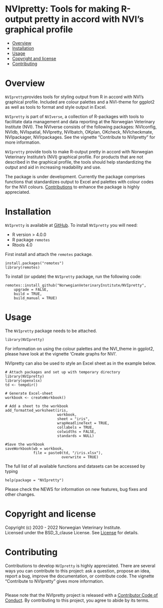 # NVIpretty: Tools for making R-output pretty in accord with NVI’s graphical profile

<!-- README.md is generated from README.Rmd. Please edit that file -->

-   [Overview](#overview)
-   [Installation](#installation)
-   [Usage](#usage)
-   [Copyright and license](#copyright-and-license)
-   [Contributing](#contributing)

# Overview

`NVIpretty`provides tools for styling output from R in accord with NVI’s
graphical profile. Included are colour palettes and a NVI-theme for
ggplot2 as well as tools to format and style output in Excel.

`NVIpretty` is part of `NVIverse`, a collection of R-packages with tools
to facilitate data management and data reporting at the Norwegian
Veterinary Institute (NVI). The NVIverse consists of the following
packages: NVIconfig, NVIdb, NVIspatial, NVIpretty, NVIbatch, OKplan,
OKcheck, NVIcheckmate, NVIpackager, NVIrpackages. See the vignette
“Contribute to NVIpretty” for more information.

`NVIpretty` provide tools to make R-output pretty in accord with
Norwegian Veterinary Institute’s (NVI) graphical profile. For products
that are not described in the graphical profile, the tools should help
standardizing the output and aid in increasing readability and use.

The package is under development. Currently the package comprises
functions that standardizes output to Excel and palettes with colour
codes for the NVI colours. [Contributions](#contributing) to enhance the
package is highly appreciated.

# Installation

`NVIpretty` is available at
[GitHub](https://github.com/NorwegianVeterinaryInstitute). To install
`NVIpretty` you will need:

-   R version > 4.0.0
-   R package `remotes`
-   Rtools 4.0

First install and attach the `remotes` package.

    install.packages("remotes")
    library(remotes)

To install (or update) the `NVIpretty` package, run the following code:

    remotes::install_github("NorwegianVeterinaryInstitute/NVIpretty",
        upgrade = FALSE,
        build = TRUE,
        build_manual = TRUE)

# Usage

The `NVIpretty` package needs to be attached.

    library(NVIpretty)

For information on using the colour palettes and the NVI\_theme in
ggplot2, please have look at the vignette ‘Create graphs for NVI’.

NVIpretty can also be used to style an Excel sheet as in the example
below.

    # Attach packages and set up with temporary directory
    library(NVIpretty)
    library(openxlsx)
    td <- tempdir()

    # Generate Excel-sheet
    workbook <- createWorkbook()

    # Add a sheet to the workbook
    add_formatted_worksheet(iris,
                            workbook,
                            sheet = "iris",
                            wrapHeadlineText = TRUE,
                            collabels = TRUE,
                            colwidths = FALSE,
                            standards = NULL)

    #Save the workbook
    saveWorkbook(wb = workbook,
                 file = paste0(td, "/iris.xlsx"),
                              overwrite = TRUE)

The full list of all available functions and datasets can be accessed by
typing

    help(package = "NVIpretty")

Please check the NEWS for information on new features, bug fixes and
other changes.

# Copyright and license

Copyright (c) 2020 - 2022 Norwegian Veterinary Institute.  
Licensed under the BSD\_3\_clause License. See
[License](https://github.com/NorwegianVeterinaryInstitute/NVIpretty/blob/main/LICENSE)
for details.

# Contributing

Contributions to develop `NVIpretty` is highly appreciated. There are
several ways you can contribute to this project: ask a question, propose
an idea, report a bug, improve the documentation, or contribute code.
The vignette “Contribute to NVIpretty” gives more information.

## <!-- Code of conduct -->

Please note that the NVIpretty project is released with a [Contributor
Code of
Conduct](https://github.com/NorwegianVeterinaryInstitute/NVIpretty/blob/main/CODE_OF_CONDUCT.md).
By contributing to this project, you agree to abide by its terms.

